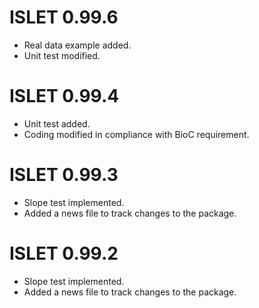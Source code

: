 # ISLET 0.99.6
- Real data example added.
- Unit test modified.

# ISLET 0.99.4
- Unit test added.
- Coding modified in compliance with BioC requirement.

# ISLET 0.99.3
- Slope test implemented.
- Added a news file to track changes to the package.

# ISLET 0.99.2
- Slope test implemented.
- Added a news file to track changes to the package.
